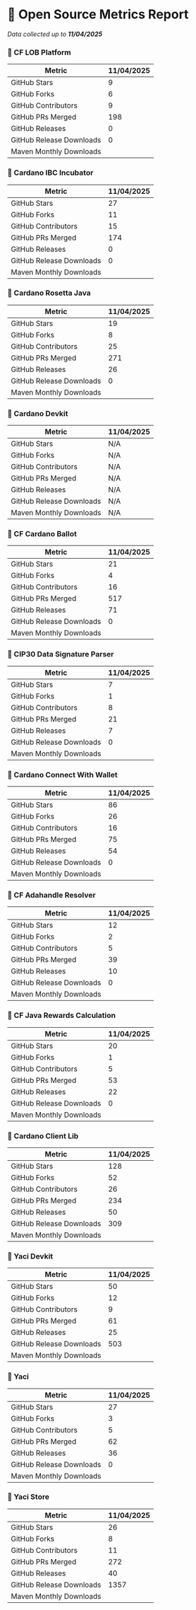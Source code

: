 # 🚀 Open Source Metrics Report

_Data collected up to **11/04/2025**_

### 📌 CF LOB Platform

| Metric | 11/04/2025 |
|--------|--------|
| GitHub Stars | 9 |
| GitHub Forks | 6 |
| GitHub Contributors | 9 |
| GitHub PRs Merged | 198 |
| GitHub Releases | 0 |
| GitHub Release Downloads | 0 |
| Maven Monthly Downloads |  |

### 📌 Cardano IBC Incubator

| Metric | 11/04/2025 |
|--------|--------|
| GitHub Stars | 27 |
| GitHub Forks | 11 |
| GitHub Contributors | 15 |
| GitHub PRs Merged | 174 |
| GitHub Releases | 0 |
| GitHub Release Downloads | 0 |
| Maven Monthly Downloads |  |

### 📌 Cardano Rosetta Java

| Metric | 11/04/2025 |
|--------|--------|
| GitHub Stars | 19 |
| GitHub Forks | 8 |
| GitHub Contributors | 25 |
| GitHub PRs Merged | 271 |
| GitHub Releases | 26 |
| GitHub Release Downloads | 0 |
| Maven Monthly Downloads |  |

### 📌 Cardano Devkit

| Metric | 11/04/2025 |
|--------|--------|
| GitHub Stars | N/A |
| GitHub Forks | N/A |
| GitHub Contributors | N/A |
| GitHub PRs Merged | N/A |
| GitHub Releases | N/A |
| GitHub Release Downloads | N/A |
| Maven Monthly Downloads | N/A |

### 📌 CF Cardano Ballot

| Metric | 11/04/2025 |
|--------|--------|
| GitHub Stars | 21 |
| GitHub Forks | 4 |
| GitHub Contributors | 16 |
| GitHub PRs Merged | 517 |
| GitHub Releases | 71 |
| GitHub Release Downloads | 0 |
| Maven Monthly Downloads |  |

### 📌 CIP30 Data Signature Parser

| Metric | 11/04/2025 |
|--------|--------|
| GitHub Stars | 7 |
| GitHub Forks | 1 |
| GitHub Contributors | 8 |
| GitHub PRs Merged | 21 |
| GitHub Releases | 7 |
| GitHub Release Downloads | 0 |
| Maven Monthly Downloads |  |

### 📌 Cardano Connect With Wallet

| Metric | 11/04/2025 |
|--------|--------|
| GitHub Stars | 86 |
| GitHub Forks | 26 |
| GitHub Contributors | 16 |
| GitHub PRs Merged | 75 |
| GitHub Releases | 54 |
| GitHub Release Downloads | 0 |
| Maven Monthly Downloads |  |

### 📌 CF Adahandle Resolver

| Metric | 11/04/2025 |
|--------|--------|
| GitHub Stars | 12 |
| GitHub Forks | 2 |
| GitHub Contributors | 5 |
| GitHub PRs Merged | 39 |
| GitHub Releases | 10 |
| GitHub Release Downloads | 0 |
| Maven Monthly Downloads |  |

### 📌 CF Java Rewards Calculation

| Metric | 11/04/2025 |
|--------|--------|
| GitHub Stars | 20 |
| GitHub Forks | 1 |
| GitHub Contributors | 5 |
| GitHub PRs Merged | 53 |
| GitHub Releases | 22 |
| GitHub Release Downloads | 0 |
| Maven Monthly Downloads |  |

### 📌 Cardano Client Lib

| Metric | 11/04/2025 |
|--------|--------|
| GitHub Stars | 128 |
| GitHub Forks | 52 |
| GitHub Contributors | 26 |
| GitHub PRs Merged | 234 |
| GitHub Releases | 50 |
| GitHub Release Downloads | 309 |
| Maven Monthly Downloads |  |

### 📌 Yaci Devkit

| Metric | 11/04/2025 |
|--------|--------|
| GitHub Stars | 50 |
| GitHub Forks | 12 |
| GitHub Contributors | 9 |
| GitHub PRs Merged | 61 |
| GitHub Releases | 25 |
| GitHub Release Downloads | 503 |
| Maven Monthly Downloads |  |

### 📌 Yaci

| Metric | 11/04/2025 |
|--------|--------|
| GitHub Stars | 27 |
| GitHub Forks | 3 |
| GitHub Contributors | 5 |
| GitHub PRs Merged | 62 |
| GitHub Releases | 36 |
| GitHub Release Downloads | 0 |
| Maven Monthly Downloads |  |

### 📌 Yaci Store

| Metric | 11/04/2025 |
|--------|--------|
| GitHub Stars | 26 |
| GitHub Forks | 8 |
| GitHub Contributors | 11 |
| GitHub PRs Merged | 272 |
| GitHub Releases | 40 |
| GitHub Release Downloads | 1357 |
| Maven Monthly Downloads |  |

